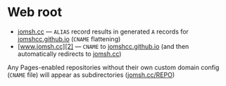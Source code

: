 # Web root

  - [jomsh.cc][1] — `ALIAS` record results in generated `A` records for
    [jomshcc.github.io][3] (`CNAME` flattening)
  - [www.jomsh.cc][2] — `CNAME` to [jomshcc.github.io][3] (and then
    automatically redirects to [jomsh.cc][1])

Any Pages-enabled repositories without their own custom domain config (`CNAME`
file) will appear as subdirectories ([jomsh.cc/REPO][1])

[1]: https://jomsh.cc
[2]: https://www.jomsh.cc
[3]: https://jomshcc.github.io
